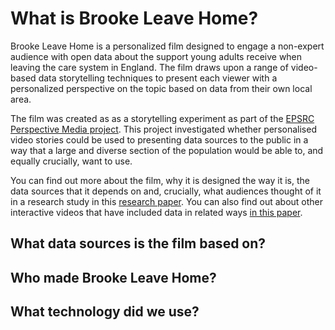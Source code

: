 # What is Brooke Leave Home?
Brooke Leave Home is a personalized film designed to engage a non-expert audience with open data about the support young adults receive when leaving the care system in England. The film draws upon a range of video-based data storytelling techniques to present each viewer with a personalized perspective on the topic based on data from their own local area.

The film was created as as a storytelling experiment as part of the [EPSRC Perspective Media project](https://gtr.ukri.org/projects?ref=EP%2FR010919%2F1). This project investigated whether personalised video stories could be used to presenting data sources to the public in a way that a large and diverse section of the population would be able to, and equally crucially, want to use.

You can find out more about the film, why it is designed the way it is, the data sources that it depends on and, crucially, what audiences thought of it in a research study in this [research paper](/docs/blh_preprint.pdf). You can also find out about other interactive videos that have included data in related ways [in this paper](/docs/pm_preprint.pdf).


## What data sources is the film based on?


## Who made Brooke Leave Home?


## What technology did we use?

